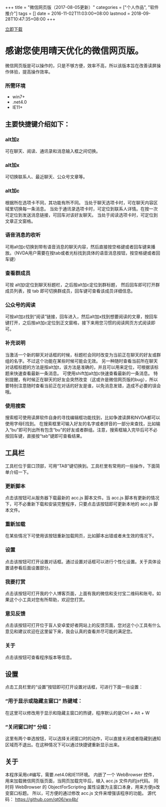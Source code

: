 +++
title = "微信网页版（2017-08-05更新）"
categories = ["个人作品", "软件推介"]
tags = []
date = 2016-11-02T11:03:00+08:00
lastmod = 2018-09-28T10:47:35+08:00
+++



[立即下载](https://github.com/qt06/wx4b/raw/master/output/wx4b_setup.exe)

# 感谢您使用晴天优化的微信网页版。

微信网页版是可以操作的，只是不够方便，效率不高，所以该版本旨在改善读屏操作体验，提高操作效率。


### 所需环境

* win7+
* .net4.0
* IE11+


## 主要快捷键介绍如下：

### alt加z

可在聊天、阅读、通讯录和消息输入框之间切换。

### alt加x

可切换联系人、最近聊天、公众号文章等。

### alt加c

根据所在选项卡不同，其功能有所不同。
当处于聊天选项卡时，可在聊天内容区域里切换每一条消息。
当处于通讯录选项卡时，可定位到联系人详情。在按一次可定位到发送消息链接，可回车对该好友聊天。
当处于阅读选项卡时，可定位到文章正文窗格。

### 语音消息的收听

可用alt加c切换到带有语音消息的聊天内容，然后直接按空格键或者回车键来播放。（NVDA用户需要在按tab或者光标找到具体的语音消息按钮，按空格键或者回车键）

### 查看群成员

可按 alt加t定位到聊天标题栏，之后按alt加c定位到群标题，
然后回车即可打开群成员列表，按 tab 即可切换群成员，回车键可查看该成员详细信息。

### 公众号的阅读

可按alt加z找到“阅读”链接，回车进入，然后alt加x找到想要阅读的文章，按回车键打开，之后按alt加c定位到正文窗格，接下来用您习惯的阅读网页方式阅读即可。

### 补充说明

当激活一个新的聊天对话框的时候，标题栏会同时改变为当前正在聊天的好友或群组的名字。不过这个功能在某些时候可能会无效。
另一种随时查看当前所在聊天对话框标题的方法是按alt加t，该方法是准确的，并且可以用来定位，可根据该标题来快速查看最新一条消息。
可使用shift加alt加c快速查看最新的一条消息。
特别提醒，有时候正在聊天的好友会突然改变（这或许是微信网页版的bug），所以要特别注意随时查看当前正在对话的好友是谁，以免消息发错，造成不必要的误会哦。

### 使用搜索

搜索框可使用读屏软件自身的寻找编辑框功能找到，比如争渡读屏和NVDA都可以使用字母E找到。
在搜索框里可输入好友的名字或者拼音的一部分来查找，比如输入“bu”即可列出所有包含“bu”的好友或者群组。注意，搜索框输入完毕后可不必按回车键，直接按“tab”键即可查看结果。


## 工具栏

工具栏位于窗口顶部，可用“TAB”键切换到。工具栏里有常用的一些操作，下面简单介绍一下。

### 更新脚本

点击该按钮可从服务器下载最新的 acc.js 脚本文件。当 acc.js 脚本有更新的情况下，可不必重新下载和安装完整程序，只要点击该按钮即可更新本地的 acc.js 脚本文件。

### 重新加载

在某些情况下可使用该按钮重新加载网页，比如脚本出错或者未生效的情况下。

### 设置

点击该按钮可打开设置对话框。通过设置对话框可以进行个性化设置。关于具体设置请参看后面设置部分。

### 我要打赏

点击该按钮可打开我的个人博客页面，上面有我的微信和支付宝二维码和账号。如果这个小工具对您有所帮助，欢迎您打赏。

### 意见反馈

点击该按钮可打开位于盲人安卓爱好者网站上的反馈页面，您对这个小工具有什么意见和建议欢迎在这里留下来，我会认真的查看并尽可能的满足您。

### 关于

点击该按钮可查看程序版本等信息。


## 设置

点击工具栏里的“设置”按钮即可打开设置对话框，可进行下面一些设置：

### “用于显示或隐藏主窗口” 热键域：

在这里可以修改用于显示和隐藏主窗口的热键，程序默认的是Ctrl + Alt + W

### “关闭窗口时” 分组：

这里有两个单选按钮，可以选择关闭窗口时的动作，可以直接关闭或者隐藏到通知区域而不退出。在这种情况下可以通过快捷键重新显示出来。


## 关于

本程序采用c#编写，需要.net4.0和IE11环境。
内嵌了一个 WebBrowser 控件，用来加载微信网页版页面，当网页加载完毕后，植入 acc.js 文件内的js代码。
同时将 WebBrowser 的 ObjectForScripting 属性设置为主窗口本身，用来方便js改变窗口标题。
所以，可方便的通过修改 acc.js 文件来增强该程序的功能。
源代码： https://github.com/qt06/wx4b/

